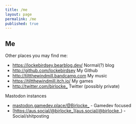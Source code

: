 ```yaml
---
title: /me
layout: page
permalink: /me
published: true
---
```

## Me

Other places you may find me:
- <https://lockebirdsey.bearblog.dev/> Normal(?) blog
- <http://github.com/lockebirdsey> My Github
- <http://tiltthewindmill.bandcamp.com> My music
- <https://tiltthewindmill.itch.io/> My games
- <http://twitter.com/birlocke_> Twitter (possibly private)

Mastodon instances
- [mastodon.gamedev.place/@Birlocke_](https://mastodon.gamedev.place/@Birlocke_) - Gamedev focused
- [https://aus.social/@birlocke_](aus.social/@birlocke_) - Social/shitposting 